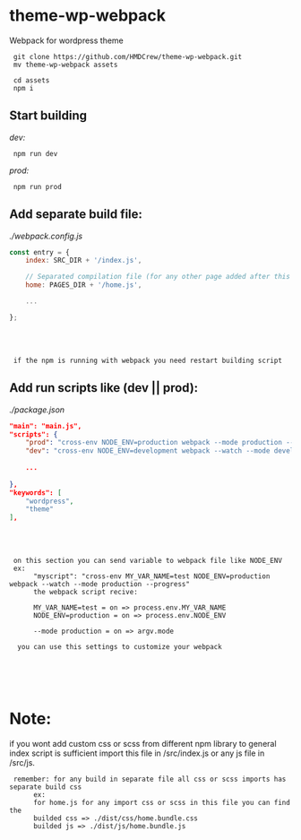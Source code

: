 # theme-wp-webpack
 Webpack for wordpress theme

     git clone https://github.com/HMDCrew/theme-wp-webpack.git
     mv theme-wp-webpack assets

     cd assets
     npm i

## Start building

 *dev:*
 
     npm run dev

 *prod:*
 
     npm run prod

## Add separate build file:
   *./webpack.config.js*
```js
const entry = {
    index: SRC_DIR + '/index.js',

    // Separated compilation file (for any other page added after this line you need restart webpack)
    home: PAGES_DIR + '/home.js',

    ...

};
```
<br />
<br />

     if the npm is running with webpack you need restart building script

## Add run scripts like (dev || prod):
   *./package.json*
```json
"main": "main.js",
"scripts": {
    "prod": "cross-env NODE_ENV=production webpack --mode production --progress",
    "dev": "cross-env NODE_ENV=development webpack --watch --mode development --progress"
    
    ...
    
},
"keywords": [
    "wordpress",
    "theme"
],
```
<br />
<br />

     on this section you can send variable to webpack file like NODE_ENV
     ex: 
          "myscript": "cross-env MY_VAR_NAME=test NODE_ENV=production webpack --watch --mode production --progress"
          the webpack script recive:

          MY_VAR_NAME=test = on => process.env.MY_VAR_NAME
          NODE_ENV=production = on => process.env.NODE_ENV
          
          --mode production = on => argv.mode

      you can use this settings to customize your webpack

<br />
<br />
<br />

# Note:
if you wont add custom css or scss from different npm library to general index script is sufficient import this file in /src/index.js or any js file in /src/js.

     remember: for any build in separate file all css or scss imports has separate build css
          ex:
          for home.js for any import css or scss in this file you can find the
          builded css => ./dist/css/home.bundle.css
          builded js => ./dist/js/home.bundle.js




